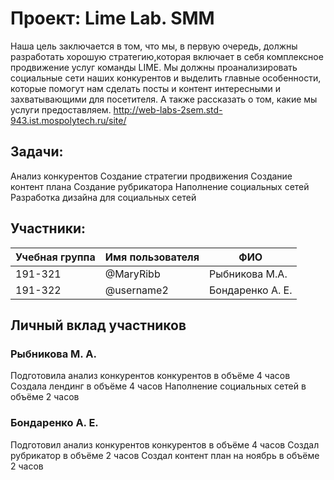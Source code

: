 # Проект: Lime Lab. SMM
Наша цель заключается в том, что мы, в первую очередь, должны разработать хорошую стратегию,которая включает в себя комплексное продвижение услуг команды LIME. Мы должны проанализировать социальные сети наших конкурентов и выделить главные особенности, которые помогут нам сделать посты и контент интересными и захватывающими для посетителя. А также рассказать о том, какие мы услуги предоставляем.
http://web-labs-2sem.std-943.ist.mospolytech.ru/site/

## Задачи:
Анализ конкурентов
Создание стратегии продвижения
Создание контент плана
Создание рубрикатора
Наполнение социальных сетей
Разработка дизайна для социальных сетей


## Участники:
| Учебная группа | Имя пользователя | ФИО                      |
|----------------|------------------|--------------------------|
| 191-321        | @MaryRibb        | Рыбникова М.А.           |
| 191-322        | @username2       | Бондаренко А. Е.         |


## Личный вклад участников
### Рыбникова М. А. 
Подготовила анализ конкурентов конкурентов в объёме 4 часов 
Создала лендинг в объёме 4 часов 
Наполнение социальных сетей в объёме 2 часов 

### Бондаренко А. Е.
Подготовил анализ конкурентов конкурентов в объёме 4 часов 
Создал рубрикатор в объёме 2 часов 
Создал контент план на ноябрь в объёме 2 часов 

